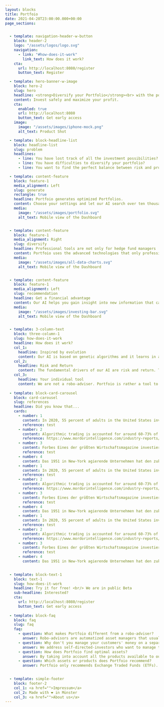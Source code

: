 ```yaml
---
layout: blocks
title: Portfoio
date: 2021-04-28T23:00:00.000+00:00
page_sections:


  - template: navigation-header-w-button
    block: header-2
    logo: "/assets/logos/logo.svg"
    navigation:
      - link: "#how-does-it-work"
        link_text: How does it work?
    cta:
      url: http://localhost:8080/register
      button_text: Register

  - template: hero-banner-w-image
    block: hero-2
    slug: hero
    headline: <strong>Diversify your Portfolio</strong><br> with the power of AI
    content: Invest safely and maximize your profit.
    cta:
      enabled: true
      url: http://localhost:8080
      button_text: Get early access
    image:
      image: "/assets/images/iphone-mock.png"
      alt_text: Product Shot

  - template: block-headline-list
    block: headline-list
    slug: problem
    headlines:
      - line: You have lost track of all the investment possibilities?
      - line: You have difficulties to diversify your portfolio?
      - line: You want to find the perfect balance between risk and profit?

  - template: content-feature
    block: feature-1
    media_alignment: Left
    slug: generate
    rectangle: true
    headline: Portfoio generates optimized Portfolios.
    content: Choose your settings and let our AI search over ten thousand of assets for you. Our AI generates multiple Portfolios for you. The portfolios differ in their risk class. Choose your risk tolerance and find the optimal portfolio for you.
    media:
      image: "/assets/images/portfolio.svg"
      alt_text: Mobile view of the Dashboard


  - template: content-feature
    block: feature-1
    media_alignment: Right
    slug: diversify
    headline: Professional tools are not only for hedge fund managers 
    content: Portfoio uses the advanced technologies that only professional hedge fund managers can afford to use. It helps you to control and optimize risk and return. It saves you time by not having to dive into countless sectors and comparing assets to diversify your portfolio.
    media:
      image: "/assets/images/all-data-charts.svg"
      alt_text: Mobile view of the Dashboard


  - template: content-feature
    block: feature-1
    media_alignment: Left
    slug: recommendation
    headline: Get a financial advantage
    content: Our AI helps you gain insight into new information that can give you a financial advantage. With our tools, you can take charge of your investment decision. In addition, you will see how you can secure your investments by investing in a diversified way.
    media:
      image: "/assets/images/investing-bar.svg"
      alt_text: Mobile view of the Dashboard


  - template: 3-column-text
    block: three-column-1
    slug: how-does-it-work
    headline: How does it work?
    col_1:
      headline: Inspired by evolution
      content: Our AI is based on genetic algorithms and it learns in an evolutionary way - so it never stops getting better.
    col_2:
      headline: Risk and Return
      content: The fundamental drivers of our AI are risk and return. The system is based on Modern portfolio theory. So You always get optimized results!
    col_3:
      headline: Your individual tool
      content: We are not a robo-adviser. Portfoio is rather a tool to use it independently from your broker. It helps you to find an investment strategy and optimize your assets.
 
  - template: block-card-carousel
    block: card-carousel
    slug: references
    headline: Did you know that...
    cards:
      - number: 1
        content: In 2020, 55 percent of adults in the United States invested in the stock market.
        reference: test
      - number: 2
        content: Algorithmic trading is accounted for around 60-73% of the overall United States equity trading.
        reference: https://www.mordorintelligence.com/industry-reports/algorithmic-trading-market
      - number: 3
        content: Forbes Eines der größten Wirtschaftsmagazine investiert erfolgreich in die eigene Entwicklung von künstlicher Intelligenz für die Portfolioanalyse.
        reference: test
      - number: 4
        content: Das 1951 in New-York agierende Unternehmen hat den zukünftigen Mehrwert durch künstliche Intelligenzen bereits 2019 in 
      - number: 1
        content: In 2020, 55 percent of adults in the United States invested in the stock market.
        reference: test
      - number: 2
        content: Algorithmic trading is accounted for around 60-73% of the overall United States equity trading.
        reference: https://www.mordorintelligence.com/industry-reports/algorithmic-trading-market
      - number: 3
        content: Forbes Eines der größten Wirtschaftsmagazine investiert erfolgreich in die eigene Entwicklung von künstlicher Intelligenz für die Portfolioanalyse.
        reference: test
      - number: 4
        content: Das 1951 in New-York agierende Unternehmen hat den zukünftigen Mehrwert durch künstliche Intelligenzen bereits 2019 in 
      - number: 1
        content: In 2020, 55 percent of adults in the United States invested in the stock market.
        reference: test
      - number: 2
        content: Algorithmic trading is accounted for around 60-73% of the overall United States equity trading.
        reference: https://www.mordorintelligence.com/industry-reports/algorithmic-trading-market
      - number: 3
        content: Forbes Eines der größten Wirtschaftsmagazine investiert erfolgreich in die eigene Entwicklung von künstlicher Intelligenz für die Portfolioanalyse.
        reference: test
      - number: 4
        content: Das 1951 in New-York agierende Unternehmen hat den zukünftigen Mehrwert durch künstliche Intelligenzen bereits 2019 in 
      

  - template: block-text-1
    block: text-1
    slug: how-does-it-work
    headline: Try it for free! <br/> We are in public Beta
    sub-headline: Interested?
    cta:
      url: http://localhost:8080/register
      button_text: Get early access
  
  - template: block-faq
    block: faq
    slug: faq
    faq:
      - question: What makes Portfoio different from a robo-adviser?
        answer: Robo-advisors are automatized asset managers that usually only provide a “one-size-fits-all” solution. Portfoio on the other hand is a software for investors who want to build and manage their portfolio themselves. Whether you have prior knowledge or are a first time investor, the app will be your co-pilot to assist you with your investments and the monitoring of those. With an asset manager you delegate all the decisions - with us you are the one who decides what services you want to use.
      - question: Why don't you manage your customers' money on a separate custody account?
        answer: We address self-directed-investors who want to manage their money independently. In addition, this would mean that our customers would have to open a new account and the custodian bank would charge Portfoio approx. 0.15 - 0.4 % on the managed assets. We would have to pass these costs on to our customers. How should we explain to our clients to exchange their free online custody account with no or minimal trading costs for a new custody account with up to 0.4% annual fees? If you don't have a cheap online custody account yet - our software will calculate the cheapest one for you.
      - question: How does Portfoio find optimal assets?
        answer: By taking into account all the products available to our clients and their characteristics, as well as the costs of all the banks available. For example, if you want to invest in an ETF on the DAX, our algorithms calculate for each investor individually how much each available DAX ETF will likely cost in the future. If you already have a DAX ETF, we will of course take into account the costs for a shift in our calculations.
      - question: Which assets or products does Portfoio recommend?
        answer: Portfoio only recommends Exchange Traded Funds (ETFs). ETFs are extremely cost-effective investment products with high diversification and liquidity that are ideally suited for private asset accumulation.

 
  - template: simple-footer
    block: footer-2
    col_1: <a href="">Impressum</a>
    col_2: Made with ❤︎ in Münster
    col_3: <a href="">About us</a>
---
```

